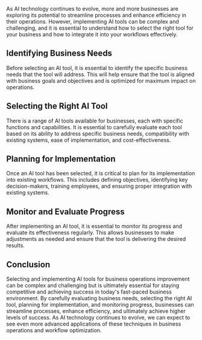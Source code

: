 
As AI technology continues to evolve, more and more businesses are exploring its potential to streamline processes and enhance efficiency in their operations. However, implementing AI tools can be complex and challenging, and it is essential to understand how to select the right tool for your business and how to integrate it into your workflows effectively.

Identifying Business Needs
--------------------------

Before selecting an AI tool, it is essential to identify the specific business needs that the tool will address. This will help ensure that the tool is aligned with business goals and objectives and is optimized for maximum impact on operations.

Selecting the Right AI Tool
---------------------------

There is a range of AI tools available for businesses, each with specific functions and capabilities. It is essential to carefully evaluate each tool based on its ability to address specific business needs, compatibility with existing systems, ease of implementation, and cost-effectiveness.

Planning for Implementation
---------------------------

Once an AI tool has been selected, it is critical to plan for its implementation into existing workflows. This includes defining objectives, identifying key decision-makers, training employees, and ensuring proper integration with existing systems.

Monitor and Evaluate Progress
-----------------------------

After implementing an AI tool, it is essential to monitor its progress and evaluate its effectiveness regularly. This allows businesses to make adjustments as needed and ensure that the tool is delivering the desired results.

Conclusion
----------

Selecting and implementing AI tools for business operations improvement can be complex and challenging but is ultimately essential for staying competitive and achieving success in today's fast-paced business environment. By carefully evaluating business needs, selecting the right AI tool, planning for implementation, and monitoring progress, businesses can streamline processes, enhance efficiency, and ultimately achieve higher levels of success. As AI technology continues to evolve, we can expect to see even more advanced applications of these techniques in business operations and workflow optimization.
